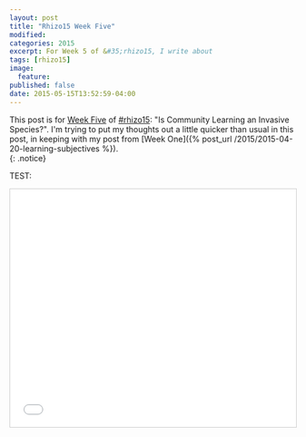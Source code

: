 ```yaml
---
layout: post
title: "Rhizo15 Week Five"
modified:
categories: 2015
excerpt: For Week 5 of &#35;rhizo15, I write about  
tags: [rhizo15]
image:
  feature:
published: false
date: 2015-05-15T13:52:59-04:00
---
```


<!-- {% include _toc.html %} -->

This post is for [Week Five](http://rhizomatic.net/2015/05/12/week-5-is-community-learning-an-invasive-species/) of [#rhizo15](http://rhizomatic.net/): "Is Community Learning an Invasive Species?". I'm trying to put my thoughts out a little quicker than usual in this post, in keeping with my post from [Week One]({% post_url /2015/2015-04-20-learning-subjectives %}).  
{: .notice}  

TEST:

<iframe src="/talks/iustl.html" width="510" height="420" frameborder="0" marginwidth="0" marginheight="0" scrolling="no" style="border:1px solid #CCC; border-width:1px; margin-bottom:5px; max-width: 100%;" allowfullscreen> </iframe> 
